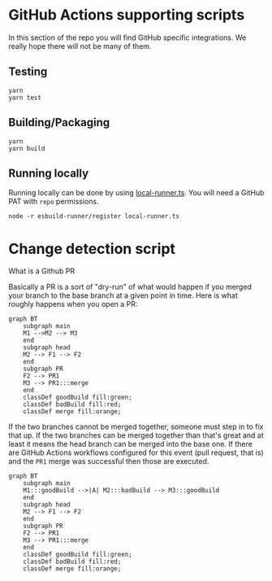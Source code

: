 # GitHub Actions supporting scripts

In this section of the repo you will find GitHub specific integrations. We really hope there will not be many of them.

## Testing

```
yarn
yarn test
```

## Building/Packaging

```
yarn
yarn build
```

## Running locally

Running locally can be done by using [local-runner.ts](./local-runner.ts). You will need a GitHub PAT with `repo` permissions.

```shell
node -r esbuild-runner/register local-runner.ts
```
 
# Change detection script

What is a Github PR

Basically a PR is a sort of "dry-run" of what would happen if you merged your branch to the base branch at a given point in time. Here is what roughly happens when you open a PR:

```mermaid
graph BT
    subgraph main
    M1 -->M2 --> M3
    end
    subgraph head
    M2 --> F1 --> F2
    end
    subgraph PR
    F2 --> PR1
    M3 --> PR1:::merge
    end
    classDef goodBuild fill:green;
    classDef badBuild fill:red;
    classDef merge fill:orange;
```

If the two branches cannot be merged together, someone must step in to fix that up.
If the two branches can be merged together than that's great and at least it means the head branch can be merged into the base one. If there are GitHub Actions workflows configured for this event (pull request, that is) and the `PR1` merge was successful then those are executed.

```mermaid
graph BT
    subgraph main
    M1:::goodBuild -->|A| M2:::badBuild --> M3:::goodBuild
    end
    subgraph head
    M2 --> F1 --> F2
    end
    subgraph PR
    F2 --> PR1
    M3 --> PR1:::merge
    end
    classDef goodBuild fill:green;
    classDef badBuild fill:red;
    classDef merge fill:orange;
```
